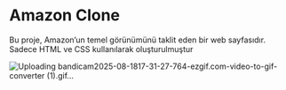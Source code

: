 # Amazon Clone

Bu proje, Amazon’un temel görünümünü taklit eden bir web sayfasıdır. Sadece HTML ve CSS kullanılarak oluşturulmuştur

![Uploading bandicam2025-08-1817-31-27-764-ezgif.com-video-to-gif-converter (1).gif…]()
